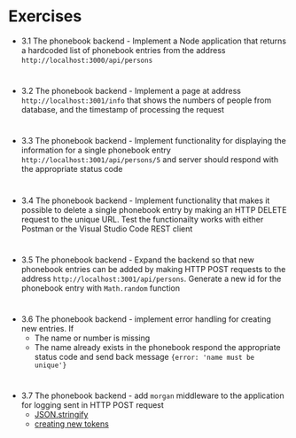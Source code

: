 # Exercises

- 3.1 The phonebook backend - Implement a Node application that returns a hardcoded list of phonebook entries from the address `http://localhost:3000/api/persons`

#

- 3.2 The phonebook backend - Implement a page at address `http://localhost:3001/info` that shows the numbers of people from database, and the timestamp of processing the request

#

- 3.3 The phonebook backend - Implement functionality for displaying the information for a single phonebook entry `http://localhost:3001/api/persons/5` and server should respond with the appropriate status code

#

- 3.4 The phonebook backend - Implement functionality that makes it possible to delete a single phonebook entry by making an HTTP DELETE request to the unique URL. Test the functionailty works with either Postman or the Visual Studio Code REST client

#

- 3.5 The phonebook backend - Expand the backend so that new phonebook entries can be added by making HTTP POST requests to the address `http://localhost:3001/api/persons`. Generate a new id for the phonebook entry with `Math.random` function

#

- 3.6 The phonebook backend - implement error handling for creating new entries. If
  - The name or number is missing
  - The name already exists in the phonebook
    respond the appropriate status code and send back message `{error: 'name must be unique'}`

#

- 3.7 The phonebook backend - add `morgan` middleware to the application for logging
  sent in HTTP POST request
  - [JSON.stringify](https://developer.mozilla.org/en-US/docs/Web/JavaScript/Reference/Global_Objects/JSON/stringify)
  - [creating new tokens](https://github.com/expressjs/morgan#creating-new-tokens)
